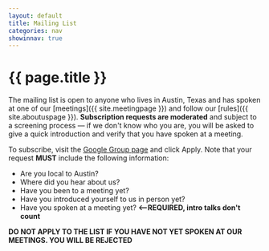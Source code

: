 ```yaml
---
layout: default
title: Mailing List
categories: nav
showinnav: true
---
```


# {{ page.title }}

The mailing list is open to anyone who lives in Austin, Texas and has spoken at one of our [meetings]({{ site.meetingpage }}) and follow our [rules]({{ site.aboutuspage }}). **Subscription requests are moderated** and subject to a screening process — if we don't know who you are, you will be asked to give a quick introduction and verify that you have spoken at a meeting.

To subscribe, visit the [Google Group page](https://groups.google.com/forum/#!forum/austinhackers) and click Apply. Note that your request **MUST** include the following information:

* Are you local to Austin? 
* Where did you hear about us?
* Have you been to a meeting yet?
* Have you introduced yourself to us in person yet?
* Have you spoken at a meeting yet? **<--REQUIRED, intro talks don't count**

**DO NOT APPLY TO THE LIST IF YOU HAVE NOT YET SPOKEN AT OUR MEETINGS. YOU WILL BE REJECTED**
